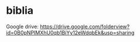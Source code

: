 biblia
======


Google drive:
https://drive.google.com/folderview?id=0B0pNPIMXhU0qb1BiYy12eWdqbEk&usp=sharing
